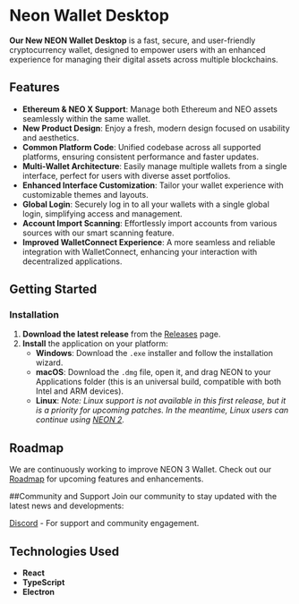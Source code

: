 # Neon Wallet Desktop

**Our New NEON Wallet Desktop** is a fast, secure, and user-friendly cryptocurrency wallet, designed to empower users with an enhanced experience for managing their digital assets across multiple blockchains.

## Features

- **Ethereum & NEO X Support**: Manage both Ethereum and NEO assets seamlessly within the same wallet.
- **New Product Design**: Enjoy a fresh, modern design focused on usability and aesthetics.
- **Common Platform Code**: Unified codebase across all supported platforms, ensuring consistent performance and faster updates.
- **Multi-Wallet Architecture**: Easily manage multiple wallets from a single interface, perfect for users with diverse asset portfolios.
- **Enhanced Interface Customization**: Tailor your wallet experience with customizable themes and layouts.
- **Global Login**: Securely log in to all your wallets with a single global login, simplifying access and management.
- **Account Import Scanning**: Effortlessly import accounts from various sources with our smart scanning feature.
- **Improved WalletConnect Experience**: A more seamless and reliable integration with WalletConnect, enhancing your interaction with decentralized applications.

## Getting Started

### Installation

1. **Download the latest release** from the [Releases](https://github.com/CityOfZion/neon-wallet-desktop/releases/latest) page.
2. **Install** the application on your platform:
   - **Windows**: Download the `.exe` installer and follow the installation wizard.
   - **macOS**: Download the `.dmg` file, open it, and drag NEON to your Applications folder (this is an universal build, compatible with both Intel and ARM devices).
   - **Linux**: *Note: Linux support is not available in this first release, but it is a priority for upcoming patches. In the meantime, Linux users can continue using [NEON 2](https://github.com/CityOfZion/neon-wallet).*
  
## Roadmap
We are continuously working to improve NEON 3 Wallet. Check out our [Roadmap](https://medium.com/proof-of-working/coz-presents-the-neon-wallet-roadmap-0a092742709e) for upcoming features and enhancements.

##Community and Support
Join our community to stay updated with the latest news and developments:

[Discord](https://discord.gg/yRU8har6vZ) - For support and community engagement.


## Technologies Used
- **React**
- **TypeScript**
- **Electron**
